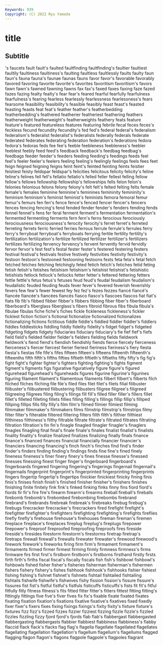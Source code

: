 ```yaml
---
Keywords: 939
Copyright: (C) 2022 Ryu Yamada
---
```



# title

## Subtitle
's faucets fault
fault's faulted faultfinding faultfinding's faultier faultiest faultily faultiness faultiness's faulting
faultless faultlessly faults faulty faun faun's fauna fauna's faunae faunas
fauns favor favor's favorable favorably favored favoring favorite favorite's favorites
favoritism favoritism's favors fawn fawn's fawned fawning fawns fax fax's
faxed faxes faxing faze fazed fazes fazing fealty fealty's fear
fear's feared fearful fearfully fearfulness fearfulness's fearing fearless fearlessly fearlessness
fearlessness's fears fearsome feasibility feasibility's feasible feasibly feast feast's feasted
feasting feasts feat feat's feather feather's featherbedding featherbedding's feathered featherier
featheriest feathering feathers featherweight featherweight's featherweights feathery feats feature feature's
featured featureless features featuring febrile fecal feces feces's feckless fecund
fecundity fecundity's fed fed's federal federal's federalism federalism's federalist federalist's
federalists federally federals federate federated federates federating federation federation's federations
fedora fedora's fedoras feds fee fee's feeble feebleness feebleness's feebler
feeblest feebly feed feed's feedback feedback's feedbag feedbag's feedbags feeder
feeder's feeders feeding feeding's feedings feeds feel feel's feeler feeler's
feelers feeling feeling's feelingly feelings feels fees feet feign feigned
feigning feigns feint feint's feinted feinting feints feistier feistiest feisty
feldspar feldspar's felicities felicitous felicity felicity's feline feline's felines fell
fell's fellatio fellatio's felled feller fellest felling fellow fellow's fellows
fellowship fellowship's fellowships fells felon felon's felonies felonious felons felony
felony's felt felt's felted felting felts female female's females feminine
feminine's feminines femininity femininity's feminism feminism's feminist feminist's feminists femora
femoral femur femur's femurs fen fen's fence fence's fenced fencer
fencer's fencers fences fencing fencing's fend fended fender fender's fenders
fending fends fennel fennel's fens fer feral ferment ferment's fermentation
fermentation's fermented fermenting ferments fern fern's ferns ferocious ferociously ferociousness
ferociousness's ferocity ferocity's ferret ferret's ferreted ferreting ferrets ferric ferried
ferries ferrous ferrule ferrule's ferrules ferry ferry's ferryboat ferryboat's ferryboats
ferrying fertile fertility fertility's fertilization fertilization's fertilize fertilized fertilizer fertilizer's
fertilizers fertilizes fertilizing fervency fervency's fervent fervently fervid fervidly fervor
fervor's fest fest's festal fester fester's festered festering festers festival
festival's festivals festive festively festivities festivity festivity's festoon festoon's festooned
festooning festoons fests feta feta's fetal fetch fetched fetches fetching
fetchingly feted fetich fetich's fetiches fetid feting fetish fetish's fetishes
fetishism fetishism's fetishist fetishist's fetishistic fetishists fetlock fetlock's fetlocks fetter
fetter's fettered fettering fetters fettle fettle's fetus fetus's fetuses feud
feud's feudal feudalism feudalism's feudalistic feuded feuding feuds fever fever's
fevered feverish feverishly fevers few few's fewer fewest fey fez
fez's fezes fezzes fiancé fiancé's fiancée fiancée's fiancées fiancés fiasco
fiasco's fiascoes fiascos fiat fiat's fiats fib fib's fibbed fibber
fibber's fibbers fibbing fiber fiber's fiberboard fiberboard's fiberglass fiberglass's fibers
fibroid fibrous fibs fibula fibula's fibulae fibulas fiche fiche's fiches
fickle fickleness fickleness's fickler ficklest fiction fiction's fictional fictionalize fictionalized
fictionalizes fictionalizing fictions fictitious fiddle fiddle's fiddled fiddler fiddler's fiddlers
fiddles fiddlesticks fiddling fiddly fidelity fidelity's fidget fidget's fidgeted fidgeting
fidgets fidgety fiduciaries fiduciary fiduciary's fie fief fief's fiefs field
field's fielded fielder fielder's fielders fielding fields fieldwork fieldwork's fiend
fiend's fiendish fiendishly fiends fierce fiercely fierceness fierceness's fiercer fiercest
fierier fieriest fieriness fieriness's fiery fiesta fiesta's fiestas fife fife's
fifes fifteen fifteen's fifteens fifteenth fifteenth's fifteenths fifth fifth's fifths
fifties fiftieth fiftieth's fiftieths fifty fifty's fig fig's fight fight's
fighter fighter's fighters fighting fighting's fights figment figment's figments figs
figurative figuratively figure figure's figured figurehead figurehead's figureheads figures figurine
figurine's figurines figuring filament filament's filamentous filaments filbert filbert's filberts
filch filched filches filching file file's filed files filet filet's
filets filial filibuster filibuster's filibustered filibustering filibusters filigree filigree's filigreed
filigreeing filigrees filing filing's filings fill fill's filled filler filler's
fillers fillet fillet's filleted filleting fillets fillies filling filling's fillings
fillip fillip's filliped filliping fillips fills filly filly's film film's
filmed filmier filmiest filming filmmaker filmmaker's filmmakers films filmstrip filmstrip's
filmstrips filmy filter filter's filterable filtered filtering filters filth filth's
filthier filthiest filthiness filthiness's filthy filtrable filtrate filtrate's filtrated filtrates
filtrating filtration filtration's fin fin's finagle finagled finagler finagler's finaglers
finagles finagling final final's finale finale's finales finalist finalist's finalists
finality finality's finalize finalized finalizes finalizing finally finals finance finance's
financed finances financial financially financier financier's financiers financing financing's finch
finch's finches find find's finder finder's finders finding finding's findings
finds fine fine's fined finely fineness fineness's finer finery finery's
fines finesse finesse's finessed finesses finessing finest finger finger's fingerboard
fingerboard's fingerboards fingered fingering fingering's fingerings fingernail fingernail's fingernails fingerprint
fingerprint's fingerprinted fingerprinting fingerprints fingers fingertip fingertip's fingertips finickier finickiest
finicky fining finis finis's finises finish finish's finished finisher finisher's
finishers finishes finishing finite finitely fink fink's finked finking finks
finny fins fiord fiord's fiords fir fir's fire fire's firearm
firearm's firearms fireball fireball's fireballs firebomb firebomb's firebombed firebombing firebombs
firebrand firebrand's firebrands firebreak firebreak's firebreaks firebug firebug's firebugs firecracker
firecracker's firecrackers fired firefight firefight's firefighter firefighter's firefighters firefighting firefighting's
firefights fireflies firefly firefly's firehouse firehouse's firehouses fireman fireman's firemen
fireplace fireplace's fireplaces fireplug fireplug's fireplugs firepower firepower's fireproof fireproofed
fireproofing fireproofs fires fireside fireside's firesides firestorm firestorm's firestorms firetrap
firetrap's firetraps firewall firewall's firewalls firewater firewater's firewood firewood's firework
firework's fireworks firing firm firm's firmament firmament's firmaments firmed firmer
firmest firming firmly firmness firmness's firms firmware firs first first's
firstborn firstborn's firstborns firsthand firstly firsts firth firth's firths fiscal
fiscal's fiscally fiscals fish fish's fishbowl fishbowl's fishbowls fished fisher
fisher's fisheries fisherman fisherman's fishermen fishers fishery fishery's fishes fishhook
fishhook's fishhooks fishier fishiest fishing fishing's fishnet fishnet's fishnets fishtail
fishtailed fishtailing fishtails fishwife fishwife's fishwives fishy fission fission's fissure
fissure's fissures fist fist's fistful fistful's fistfuls fisticuffs fisticuffs's fists
fit fit's fitful fitfully fitly fitness fitness's fits fitted fitter
fitter's fitters fittest fitting fitting's fittingly fittings five five's fiver
fives fix fix's fixable fixate fixated fixates fixating fixation fixation's
fixations fixative fixative's fixatives fixed fixedly fixer fixer's fixers fixes
fixing fixings fixings's fixity fixity's fixture fixture's fixtures fizz fizz's
fizzed fizzes fizzier fizziest fizzing fizzle fizzle's fizzled fizzles fizzling
fizzy fjord fjord's fjords flab flab's flabbergast flabbergasted flabbergasting flabbergasts
flabbier flabbiest flabbiness flabbiness's flabby flaccid flack flack's flacks flag
flag's flagella flagellate flagellated flagellates flagellating flagellation flagellation's flagellum flagellum's
flagellums flagged flagging flagon flagon's flagons flagpole flagpole's flagpoles flagrant
